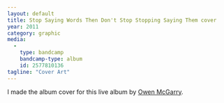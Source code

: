```yaml
---
layout: default
title: Stop Saying Words Then Don't Stop Stopping Saying Them cover
year: 2011
category: graphic
media:
  -
    type: bandcamp
    bandcamp-type: album
    id: 2577810136
tagline: "Cover Art"
---
```

I made the album cover for this live album by [Owen McGarry](//owenmcgarry.org/).
